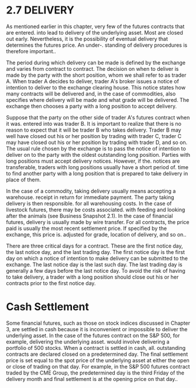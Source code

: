# 2.7 DELIVERY  

As mentioned earlier in this chapter, very few of the futures contracts that are entered. into lead to delivery of the underlying asset. Most are closed out early. Nevertheless, it is the possibility of eventual delivery that determines the futures price. An under-. standing of delivery procedures is therefore important..  

The period during which delivery can be made is defined by the exchange and varies from contract to contract. The decision on when to deliver is made by the party with the short position, whom we shall refer to as trader A. When trader A decides to deliver, trader A's broker issues a notice of intention to deliver to the exchange clearing house. This notice states how many contracts will be delivered and, in the case of commodities, also specifies where delivery will be made and what grade will be delivered. The exchange then chooses a party with a long position to accept delivery.  

Suppose that the party on the other side of trader A's futures contract when it was. entered into was trader B. It is important to realize that there is no reason to expect that it will be trader B who takes delivery. Trader B may well have closed out his or her position by trading with trader C, trader C may have closed out his or her position by trading with trader D, and so on. The usual rule chosen by the exchange is to pass the notice of intention to deliver on to the party with the oldest outstanding long position. Parties with long positions must accept delivery notices. However, if the. notices are transferable, traders with long positions usually have a short period of. time to find another party with a long position that is prepared to take delivery in place of them.  

In the case of a commodity, taking delivery usually means accepting a warehouse. receipt in return for immediate payment. The party taking delivery is then responsible. for all warehousing costs. In the case of livestock futures, there may be costs associated. with feeding and looking after the animals (see Business Snapshot 2.1). In the case of financial futures, delivery is usually made by wire transfer. For all contracts, the price paid is usually the most recent settlement price. If specified by the exchange, this price is. adjusted for grade, location of delivery, and so on..  

There are three critical days for a contract. These are the first notice day, the last notice day, and the last trading day. The first notice day is the first day on which a notice of intention to make delivery can be submitted to the exchange. The last notice day is the last such day. The last trading day is generally a few days before the last notice day. To avoid the risk of having to take delivery, a trader with a long position should close out his or her contracts prior to the first notice day.  

# Cash Settlement  

Some financial futures, such as those on stock indices discussed in Chapter 3, are settled in cash because it is inconvenient or impossible to deliver the underlying asset. In the case of the futures contract on the S&P 500, for example, delivering the underlying asset. would involve delivering a portfolio of 500 stocks. When a contract is settled in cash, all. outstanding contracts are declared closed on a predetermined day. The final settlement price is set equal to the spot price of the underlying asset at either the open or close of trading on that day. For example, in the S&P 500 futures contract traded by the CME Group, the predetermined day is the third Friday of the delivery month and final settlement is at the opening price on that day..  
